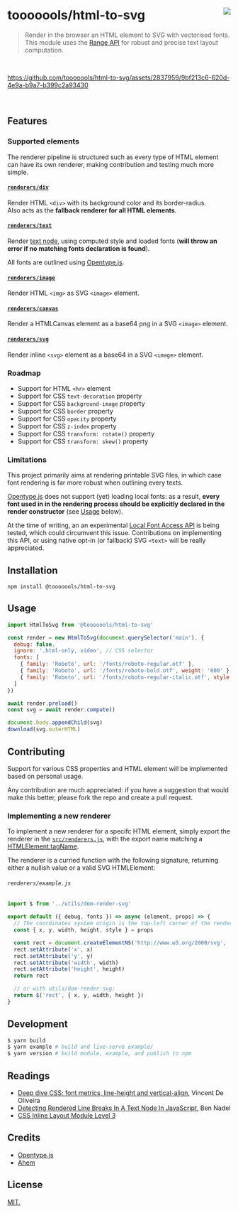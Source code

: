 # tooooools/html-to-svg [<img src="https://github.com/tooooools.png?size=100" size="100" align="right">](http://github.com/tooooools/)
> Render in the browser an HTML element to SVG with vectorised fonts.  
This module uses the [Range API](https://developer.mozilla.org/en-US/docs/Web/API/Range) for robust and precise text layout computation.

<br>

https://github.com/tooooools/html-to-svg/assets/2837959/9bf213c6-620d-4e9a-b9a7-b399c2a93430

<br>

## Features

### Supported elements

The renderer pipeline is structured such as every type of HTML element can have its own renderer, making contribution and testing much more simple.

#### [`renderers/div`](src/renderers/div.js)

Render HTML `<div>` with its background color and its border-radius.  
Also acts as the **fallback renderer for all HTML elements**.

#### [`renderers/text`](src/renderers/text.js)

Render [text node](https://developer.mozilla.org/en-US/docs/Web/API/Text), using computed style and loaded fonts (**will throw an error if no matching fonts declaration is found**).

All fonts are outlined using [Opentype.js](https://github.com/opentypejs/opentype.js).

#### [`renderers/image`](src/renderers/image.js)

Render HTML `<img>` as SVG `<image>` element.

#### [`renderers/canvas`](src/renderers/canvas.js)

Render a HTMLCanvas element as a base64 png in a SVG `<image>` element.

#### [`renderers/svg`](src/renderers/svg.js)

Render inline `<svg>` element as a base64 in a SVG `<image>` element.

### Roadmap

- Support for HTML `<hr>` element
- Support for CSS `text-decoration` property
- Support for CSS `background-image` property
- Support for CSS `border` property
- Support for CSS `opacity` property
- Support for CSS `z-index` property
- Support for CSS `transform: rotate()` property
- Support for CSS `transform: skew()` property

### Limitations

This project primarily aims at rendering printable SVG files, in which case font rendering is far more robust when outlining every texts.

[Opentype.js](https://github.com/opentypejs/opentype.js) does not support (yet) loading local fonts: as a result, **every font used in in the rendering process should be explicitly declared in the render constructor** (see [Usage](#usage) below).

At the time of writing, an an experimental [Local Font Access API](https://developer.chrome.com/en/articles/local-fonts/) is being tested, which could circumvent this issue. Contributions on implementing this API, or using native opt-in (or fallback) SVG `<text>` will be really appreciated.

## Installation

```
npm install @tooooools/html-to-svg
```

## Usage

```js
import HtmlToSvg from '@tooooools/html-to-svg'

const render = new HtmlToSvg(document.querySelector('main'), {
  debug: false,
  ignore: '.html-only, video', // CSS selector
  fonts: [
    { family: 'Roboto', url: '/fonts/roboto-regular.otf' },
    { family: 'Roboto', url: '/fonts/roboto-bold.otf', weight: '600' },
    { family: 'Roboto', url: '/fonts/roboto-regular-italic.otf', style: 'italic' }
  ]
})

await render.preload()
const svg = await render.compute()

document.body.appendChild(svg)
download(svg.outerHTML)
```

## Contributing

Support for various CSS properties and HTML element will be implemented based on personal usage. 

Any contribution are much appreciated: if you have a suggestion that would make this better, please fork the repo and create a pull request.

### Implementing a new renderer

To implement a new renderer for a specifc HTML element, simply export the renderer in the [`src/renderers.js`](src/renderers.js), with the export name matching a [HTMLElement.tagName](https://developer.mozilla.org/en-US/docs/Web/API/Element/tagName).

The renderer is a curried function with the following signature, returning either a nullish value or a valid SVG HTMLElement:

###### `renderers/example.js`
```js
import $ from '../utils/dom-render-svg'

export default ({ debug, fonts }) => async (element, props) => {
  // The coordinates system origin is the top-left corner of the rendered container
  const { x, y, width, height, style } = props

  const rect = document.createElementNS('http://www.w3.org/2000/svg', 'rect')
  rect.setAttribute('x', x)
  rect.setAttribute('y', y)
  rect.setAttribute('width', width)
  rect.setAttribute('height', height)
  return rect

  // or with utils/dom-render-svg:
  return $('rect', { x, y, width, height })
}

```

## Development

```sh
$ yarn build
$ yarn example # build and live-serve example/
$ yarn version # build module, example, and publish to npm
```

## Readings

- [Deep dive CSS: font metrics, line-height and vertical-align](https://iamvdo.me/en/blog/css-font-metrics-line-height-and-vertical-align), Vincent De Oliveira
- [Detecting Rendered Line Breaks In A Text Node In JavaScript](https://www.bennadel.com/blog/4310-detecting-rendered-line-breaks-in-a-text-node-in-javascript.htm), Ben Nadel
- [CSS Inline Layout Module Level 3](https://www.w3.org/TR/css-inline-3/#baseline-intro)

## Credits 

- [Opentype.js](https://github.com/opentypejs/opentype.js)
- [Ahem](https://www.w3.org/Style/CSS/Test/Fonts/Ahem/)

## License

[MIT.](https://tldrlegal.com/license/mit-license)
